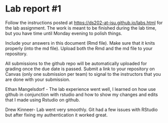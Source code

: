 
<!-- README.md is generated from README.Rmd. Please edit the README.Rmd file -->

# Lab report \#1

Follow the instructions posted at
<https://ds202-at-isu.github.io/labs.html> for the lab assignment. The
work is meant to be finished during the lab time, but you have time
until Monday evening to polish things.

Include your answers in this document (Rmd file). Make sure that it
knits properly (into the md file). Upload both the Rmd and the md file
to your repository.

All submissions to the github repo will be automatically uploaded for
grading once the due date is passed. Submit a link to your repository on
Canvas (only one submission per team) to signal to the instructors that
you are done with your submission.

Ethan Mangelsdorf - The lab experience went well, I learned on how use
github in conjunction with rstudio and how to show my changes and edits
that I made using Rstudio on github.

Drew Kinneer- Lab went very smoothly. Git had a few issues with RStudio
but after fixing my authentication it worked great.
